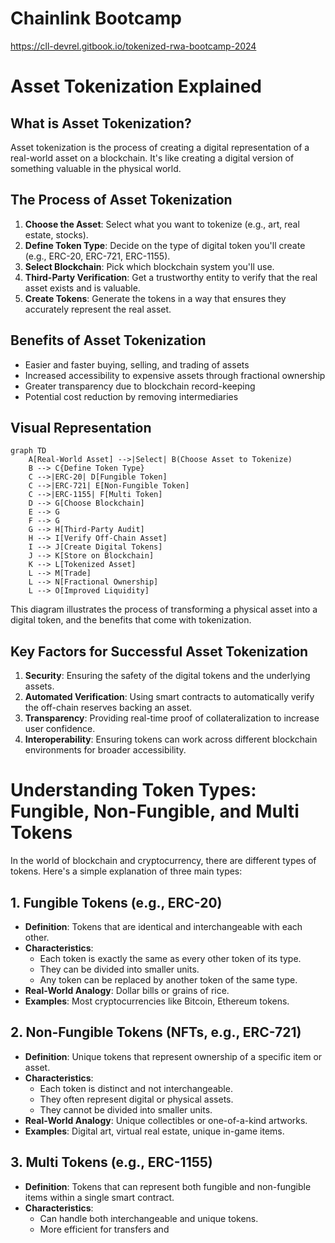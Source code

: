 # Chainlink Bootcamp

https://cll-devrel.gitbook.io/tokenized-rwa-bootcamp-2024


# Asset Tokenization Explained

## What is Asset Tokenization?

Asset tokenization is the process of creating a digital representation of a real-world asset on a blockchain. It's like creating a digital version of something valuable in the physical world.

## The Process of Asset Tokenization

1. **Choose the Asset**: Select what you want to tokenize (e.g., art, real estate, stocks).
2. **Define Token Type**: Decide on the type of digital token you'll create (e.g., ERC-20, ERC-721, ERC-1155).
3. **Select Blockchain**: Pick which blockchain system you'll use.
4. **Third-Party Verification**: Get a trustworthy entity to verify that the real asset exists and is valuable.
5. **Create Tokens**: Generate the tokens in a way that ensures they accurately represent the real asset.

## Benefits of Asset Tokenization

- Easier and faster buying, selling, and trading of assets
- Increased accessibility to expensive assets through fractional ownership
- Greater transparency due to blockchain record-keeping
- Potential cost reduction by removing intermediaries

## Visual Representation

```mermaid
graph TD
    A[Real-World Asset] -->|Select| B(Choose Asset to Tokenize)
    B --> C{Define Token Type}
    C -->|ERC-20| D[Fungible Token]
    C -->|ERC-721| E[Non-Fungible Token]
    C -->|ERC-1155| F[Multi Token]
    D --> G[Choose Blockchain]
    E --> G
    F --> G
    G --> H[Third-Party Audit]
    H --> I[Verify Off-Chain Asset]
    I --> J[Create Digital Tokens]
    J --> K[Store on Blockchain]
    K --> L[Tokenized Asset]
    L --> M[Trade]
    L --> N[Fractional Ownership]
    L --> O[Improved Liquidity]
```

This diagram illustrates the process of transforming a physical asset into a digital token, and the benefits that come with tokenization.

## Key Factors for Successful Asset Tokenization

1. **Security**: Ensuring the safety of the digital tokens and the underlying assets.
2. **Automated Verification**: Using smart contracts to automatically verify the off-chain reserves backing an asset.
3. **Transparency**: Providing real-time proof of collateralization to increase user confidence.
4. **Interoperability**: Ensuring tokens can work across different blockchain environments for broader accessibility.


# Understanding Token Types: Fungible, Non-Fungible, and Multi Tokens

In the world of blockchain and cryptocurrency, there are different types of tokens. Here's a simple explanation of three main types:

## 1. Fungible Tokens (e.g., ERC-20)

- **Definition**: Tokens that are identical and interchangeable with each other.
- **Characteristics**:
    - Each token is exactly the same as every other token of its type.
    - They can be divided into smaller units.
    - Any token can be replaced by another token of the same type.
- **Real-World Analogy**: Dollar bills or grains of rice.
- **Examples**: Most cryptocurrencies like Bitcoin, Ethereum tokens.

## 2. Non-Fungible Tokens (NFTs, e.g., ERC-721)

- **Definition**: Unique tokens that represent ownership of a specific item or asset.
- **Characteristics**:
    - Each token is distinct and not interchangeable.
    - They often represent digital or physical assets.
    - They cannot be divided into smaller units.
- **Real-World Analogy**: Unique collectibles or one-of-a-kind artworks.
- **Examples**: Digital art, virtual real estate, unique in-game items.

## 3. Multi Tokens (e.g., ERC-1155)

- **Definition**: Tokens that can represent both fungible and non-fungible items within a single smart contract.
- **Characteristics**:
    - Can handle both interchangeable and unique tokens.
    - More efficient for transfers and